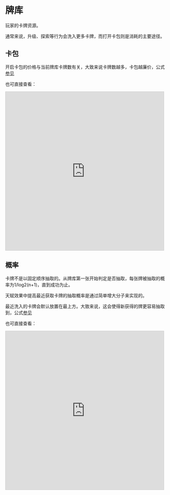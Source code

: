 # 牌库

玩家的卡牌资源。

通常来说，升级、探索等行为会洗入更多卡牌，而打开卡包则是消耗的主要途径。

## 卡包

开启卡包的价格与当前牌库卡牌数有关，大致来说卡牌数越多，卡包越廉价，公式[参见](https://www.desmos.com/calculator/wreqfwrxy1?lang=zh-CN)

也可直接查看：

<iframe src="https://www.desmos.com/calculator/up2sc9xc8m?embed" width="500" height="500" style="border: 1px solid #ccc" frameborder=0></iframe>

## 概率

卡牌不是以固定顺序抽取的。从牌库第一张开始判定是否抽取，每张牌被抽取的概率为1/log2(n+1)，直到成功为止。

天赋效果中提高最近获取卡牌的抽取概率是通过简单增大分子来实现的。

最近洗入的卡牌会默认放置在最上方。大致来说，这会使得新获得的牌更容易抽取到，公式[参见](https://www.desmos.com/calculator/arnqulwyha?lang=zh-CN)

也可直接查看：

<iframe src="https://www.desmos.com/calculator/cza1sascro?embed" width="500" height="500" style="border: 1px solid #ccc" frameborder=0></iframe>
